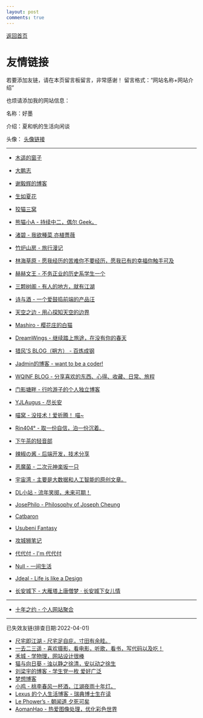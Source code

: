 ```yaml
---
layout: post
comments: true
---
```


[返回首页](https://hao.ink)

# 友情链接

若要添加友链，请在本页留言板留言，非常感谢！
留言格式：“网站名称+网站介绍”

也烦请添加我的网站信息：

名称：好墨 

介绍：夏和帆的生活向闲谈

头像： [头像链接](https://github.com/xiangshuink/xiangshuink.github.io/raw/main/favicon.ico)

---

- [木遥的窗子](http://blog.farmostwood.net)
- [大鹏志](http://www.pzhao.org/zh/)
- [谢毅辉的博客](https://yihui.name/)
- [生如夏花](http://www.xiatian.name/)
- [狡猫三窝](https://slykiten.com/)

- [熊猫小A - 持续中二，偶尔 Geek。](https://blog.imalan.cn)
- [渚碧 - 我欲種菜 亦植薔薇](https://jubeny.com/)
- [竹炉山房 - 旅行漫记](https://synyan.cn)
- [林海草原 - 愿我经历的苦难你不要经历，愿我已有的幸福你触手可及](https://lhcy.org/)
- [赫赫文王 - 不务正业的历史系学生一个](https://kqh.me/)
- [三颗树阁 - 有人的地方，就有江湖](http://www.sksren.com/)


- [诗与酒 - 一个爱鼓捣前端的产品汪](https://shawnzeng.com/)
- [天空之边 - 用心探知天空的边界](https://liyin.date/)
- [Mashiro - 樱花庄的白猫](https://2heng.xin) 
- [DreamWings - 继续踏上旅途，在没有你的春天](https://www.dreamwings.cn) 
- [猎风'S BLOG（朔方） - 百炼成钢](https://www.northarea.tech/) 
- [Jadmin的博客 - want to be a coder!](http://www.xxc520.cn) 
- [WQINF BLOG - 分享喜欢的东西、心得、收藏、日常、旅程](https://wqinf.com/) 
- [门影塘畔 - 行吟游子的个人独立博客](https://www.dongfang.name/) 
- [YJLAugus - 尽长安](https://www.cnblogs.com/yjlblog/)
- [喵窝 - 没技术！爱折腾！ 喵~](https://nekohome.moenya.cat/)
- [Rin404° - 取一份自信，泊一份沉着。](https://m.rin404.com/)
- [下午茶的轻音部](https://www.myeriri.com)
- [辣椒の酱 - 后端开发，技术分享](https://removeif.github.io)
- [恶魔菌 - 二次元神楽坂一只](http://meow3.family.blog)
- [宇宙湾 - 主要是大数据和人工智能的原创文章。](https://yuzhouwan.com/)
- [DL小站 - 流年笑掷，未来可期！](https://www.idalei.top/)
- [JosePhilo - Philosophy of Joseph Cheung](https://josephilo.com/)
- [Catbaron](https://catbaron.com/)
- [Usubeni Fantasy](https://ssshooter.com/)
- [攻城狮笔记](http://qumac.com/)

 
- [代代付 - I'm 代代付](https://ddf.im)
- [Null - 一间生活](https://ncnccn.cn)
- [Jdeal - Life is like a Design](https://www.jdeal.cn)
- [长安城下 - 大雁塔上唐僧梦 · 长安城下女儿情](https://cacx.cc)


---
- [十年之约 - 个人网站聚合](https://www.foreverblog.cn)


---

已失效友链(排查日期:2022-04-01)

- [尺宅即江湖 - 尺宅足自庇，寸田有余畦。](http://www.qtwm.com/)
- [一去二三遥 - 喜欢摄影，看电影，听歌，看书，写代码以及吃！](https://moonster.life/)
- [禾城 - 学物理，网站设计很棒](https://mrx.moe/)
- [猫与向日葵 - 浊以静之徐清，安以动之徐生](https://imjad.cn/)
- [刘梁宇的博客 - 学生党一枚 爱好广泛](https://blog.ayjhw.com/)
- [梦想博客](http://www.myloveru.cn)
- [小鸡 - 桃李春风一杯酒，江湖夜雨十年灯。](https://me.idealli.com)
- [Lexus 的个人生活博客 - 瑞典博士生在读](http://leiminnet.cn)
- [Le Phower’s - 朝闻道 夕死可矣](https://phower.me/)
- [AomanHao - 热爱图像处理，优化彩色世界](https://www.aomanhao.top/)


